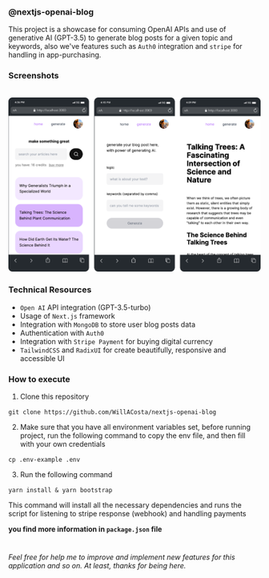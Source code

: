 ### @nextjs-openai-blog

This project is a showcase for consuming OpenAI APIs and use of generative AI (GPT-3.5) to generate blog posts for a given topic and keywords, also we've features such as `Auth0` integration and `stripe` for handling in app-purchasing.

### Screenshots
<br/>
  <img src="docs/images/mobile_screenshots.png"/>
<br/>

### Technical Resources

- `Open AI` API integration (GPT-3.5-turbo)
- Usage of `Next.js` framework
- Integration with `MongoDB` to store user blog posts data
- Authentication with `Auth0`
- Integration with `Stripe Payment` for buying digital currency
- `TailwindCSS` and `RadixUI` for create beautifully, responsive and accessible UI

### How to execute

1. Clone this repository
```shell
git clone https://github.com/WillACosta/nextjs-openai-blog
```

2. Make sure that you have all environment variables set, before running project, run the following command to copy the env file, and then fill with your own credentials
```shell
cp .env-example .env
```

3. Run the following command

```shell
yarn install & yarn bootstrap
```

This command will install all the necessary dependencies and runs the script for
listening to stripe response (webhook) and handling payments

**you find more information in `package.json` file** 

#

_Feel free for help me to improve and implement new features for this application and so on.
At least, thanks for being here._
